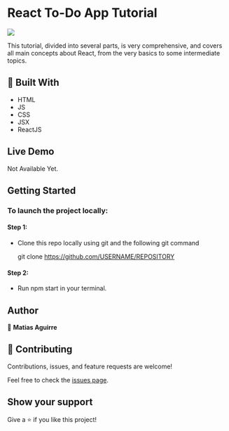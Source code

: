 # React To-Do App Tutorial

![](https://img.shields.io/badge/Microverse-blueviolet)

This tutorial, divided into several parts, is very comprehensive, and covers all main concepts about React, from the very basics to some intermediate topics.


## 🧰 Built With

- HTML
- JS
- CSS
- JSX
- ReactJS

## Live Demo

Not Available Yet.

## Getting Started

### To launch the project locally:

#### Step 1:
- Clone this repo locally using git and the following git command

  git clone https://github.com/USERNAME/REPOSITORY

#### Step 2:

- Run npm start in your terminal.

## Author

👤 **Matias Aguirre**

## 🤝 Contributing

Contributions, issues, and feature requests are welcome!

Feel free to check the [issues page](../../issues/).

## Show your support

Give a ⭐️ if you like this project!
